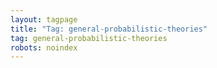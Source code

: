 ```yaml
---
layout: tagpage
title: "Tag: general-probabilistic-theories"
tag: general-probabilistic-theories
robots: noindex
---
```

